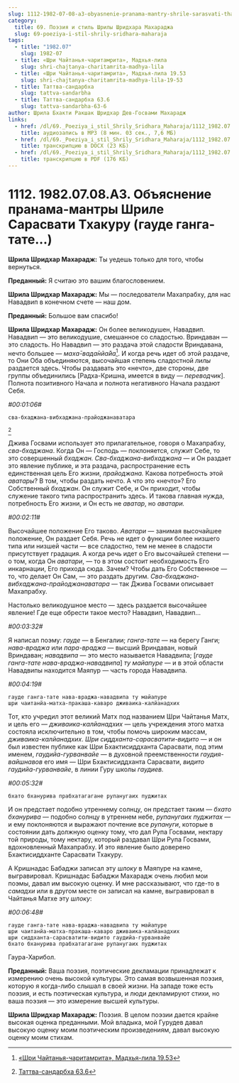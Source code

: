 ```yaml
---
slug: 1112-1982-07-08-a3-obyasnenie-pranama-mantry-shrile-sarasvati-thakuru-gaude-ganga-tate
category:
  title: 69. Поэзия и стиль Шрилы Шридхара Махараджа
  slug: 69-poeziya-i-stil-shrily-sridhara-maharaja
tags:
  - title: "1982.07"
    slug: 1982-07
  - title: «Шри Чайтанья-чаритамрита», Мадхья-лила
    slug: shri-chajtanya-charitamrita-madhya-lila
  - title: «Шри Чайтанья-чаритамрита», Мадхья-лила 19.53
    slug: shri-chajtanya-charitamrita-madhya-lila-19-53
  - title: Таттва-сандарбха
    slug: tattva-sandarbha
  - title: Таттва-сандарбха 63.6
    slug: tattva-sandarbha-63-6
author: Шрила Бхакти Ракшак Шридхар Дев-Госвами Махарадж
links:
  - href: /dl/69._Poeziya_i_stil_Shrily_Sridhara_Maharaja/1112_1982.07.08.A3_SridharMj_Objasnenie_pranama-mantry_Shrile_Sarasvati_Thakuru_(gaude_ganga-tate).mp3
    title: аудиозапись в MP3 (8 мин. 03 сек., 7,6 МБ)
  - href: /dl/69._Poeziya_i_stil_Shrily_Sridhara_Maharaja/1112_1982.07.08.A3_SridharMj_Objasnenie_pranama-mantry_Shrile_Sarasvati_Thakuru_(gaude_ganga-tate).docx
    title: транскрипцию в DOCX (23 КБ)
  - href: /dl/69._Poeziya_i_stil_Shrily_Sridhara_Maharaja/1112_1982.07.08.A3_SridharMj_Objasnenie_pranama-mantry_Shrile_Sarasvati_Thakuru_(gaude_ganga-tate).pdf
    title: транскрипцию в PDF (176 КБ)
---
```


# 1112. 1982.07.08.A3. Объяснение пранама-мантры Шриле Сарасвати Тхакуру (гауде ганга-тате…)

**Шрила Шридхар Махарадж:** Ты уедешь только для того, чтобы вернуться.

**Преданный:** Я считаю это вашим благословением.

**Шрила Шридхар Махарадж:** Мы — последователи Махапрабху, для нас Навадвип в конечном счете — наш дом.

**Преданный:** Большое вам спасибо!

**Шрила Шридхар Махарадж:** Он более великодушен, Навадвип. Навадвип — это великодушие, смешанное со сладостью. Вриндаван — это сладость. Но Навадвип — это раздача этой сладости Вриндавана, нечто большее — *маха̄-вада̄нйа̄йа*[^_ftn1]. И когда речь идет об этой раздаче, то Они Оба объединяются, высочайшая степень сладостной *лилы* раздается здесь. Чтобы раздавать это «нечто», две стороны, две группы объединились [Радха-Кришна, имеется в виду — *переводчик*]. Полнота позитивного Начала и полнота негативного Начала раздают Себя.

*#00:01:06#*

    сва-бхаджана-вибхаджана-прайоджанаватара
[^_ftn2]

Джива Госвами использует это прилагательное, говоря о Махапрабху, *сва-бхаджана*. Когда Он — Господь — поклоняется, служит Себе, то это совершенный *бхаджан. Сва-бхаджана-вибхаджана* — и Он раздает это явление публике, и эта раздача, распространение есть единственная цель Его жизни, *прайоджана.* Какова потребность этой *аватары*? В том, чтобы раздать нечто. А что это «нечто»? Его Собственный *бхаджан*. Он служит Себе, и Он приходит, чтобы служение такого типа распространить здесь. И такова главная нужда, потребность Его жизни, и Он есть не *аватар*, но *аватари.*

*#00:02:11#*

Высочайшее положение Его таково. *Аватари* — занимая высочайшее положение, Он раздает Себя. Речь не идет о функции более низшего типа или низшей части — все сладостно, тем не менее в сладости присутствует градация. А когда речь идет о Его высочайшей степени — о том, когда Он *аватари*, — то в этом состоит необходимость Его инкарнации, Его прихода сюда. Зачем? Чтобы дать Его Собственное — то, что делает Он Сам, — это раздать другим. *Сва-бхаджана-вибхаджана-прайоджанаватара* — так Джива Госвами описывает Махапрабху.

Настолько великодушное место — здесь раздается высочайшее явление! Где еще обрести такое место? Навадвип, Навадвип…

*#00:03:32#*

Я написал поэму: *гауде* — в Бенгалии; *ганга-тате* — на берегу Ганги; *нава-враджа* или *пара-враджа* — высший Вриндаван, новый Вриндаван; *навадвипа* — это место называется Навадвипа; [*гауде ганга-тате нава-враджа-навадвипа*] *ту майапуре* — и в этой области Навадвипы находится Маяпур — часть города Навадвипа.

*#00:04:19#*

    гауде ганга-тате нава-враджа-навадвипа ту майапуре
    шри чаитанйа-матха-пракаша-каваро дживаика-калйанадхих

Тот, кто учредил этот великий Матх под названием Шри Чайтанья Матх, и цель его — *дживаика-калйанадхих* — цель учреждения этого матха состояла исключительно в том, чтобы помочь широким массам, *дживаика-калйанадхих*. *Шри сиддханта-сарасватити-видито* — и он был известен публике как Шри Бхактисиддханта Сарасвати, под этим именем, *гаудийа-гурванвайе* — в духовной преемственности *гаудия-вайшнавов* его имя — Шри Бхактисиддханта Сарасвати, *видито гаудийа-гурванвайе*, в линии Гуру школы *гаудиев.*

*#00:05:32#*

    бхато бханурива прабхатагагане рупанугаих пуджитах

И он предстает подобно утреннему солнцу, он предстает таким — *бхато бханурива* — подобно солнцу в утреннем небе, *рупанугаих пуджитах* — и ему поклоняются и выражают почтение все *рупануги*, которые в состоянии дать должную оценку тому, что дал Рупа Госвами, нектару той природы, тому нектару, который раздавал Шри Рупа Госвами, вдохновленный Махапрабху. И это явление было доверено Бхактисиддханте Сарасвати Тхакуру.

А Кришнадас Бабаджи записал эту *шлоку* в Маяпуре на камне, выгравировал. Кришнадас Бабаджи Махарадж очень любил мои поэмы, давал им высокую оценку. И мне рассказывают, что где-то в *самадхи* или в другом месте он записал на камне, выгравировал в Чайтанья Матхе эту *шлоку*:

*#00:06:48#*

    гауде ганга-тате нава-враджа-навадвипа ту майапуре
    шри чаитанйа-матха-пракаша-каваро дживаика-калйанадхих
    шри сиддханта-сарасватити-видито гаудийа-гурванвайе
    бхато бханурива прабхатагагане рупанугаих пуджитах

Гаура-Харибол.

**Преданный:** Ваша поэзия, поэтические декламации принадлежат к измерению очень высокой культуры. Это самая возвышенная поэзия, которую я когда-либо слышал в своей жизни. На западе тоже есть поэзия, и есть поэтическая культура, и люди декламируют стихи, но ваша поэзия — это измерение высшей культуры.

**Шрила Шридхар Махарадж:** Поэзия. В целом поэзии дается крайне высокая оценка преданными. Мой владыка, мой Гурудев давал высокую оценку моим поэтическим произведениям, давал высокую оценку моим стихам.



[^_ftn1]: [«Шри Чайтанья-чаритамрита», Мадхья-лила 19.53](../notes/shri-chajtanya-charitamrita-madhya-lila/shri-chajtanya-charitamrita-madhya-lila-19-53.md)

[^_ftn2]: [Таттва-сандарбха 63.6](../notes/tattva-sandarbha/tattva-sandarbha-63-6.md)
